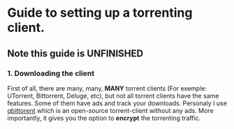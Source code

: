 # Guide to setting up a torrenting client.
## Note this guide is UNFINISHED
### 1. Downloading the client
First of all, there are many, many, **MANY** torrent clients (For exemple: UTorrent, Bittorrent, Deluge, etc), but not all torrent clients have the same features. Some of them have ads and track your downloads.
Personaly I use [qbittorent](https://www.qbittorrent.org/) which is an open-source torrent-client without any ads. More importantly, it gives you the option to **encrypt** the torrenting traffic.
